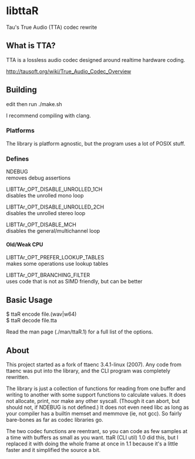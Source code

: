 # libttaR
Tau's True Audio (TTA) codec rewrite

## What is TTA?
TTA is a lossless audio codec designed around realtime hardware coding.

http://tausoft.org/wiki/True_Audio_Codec_Overview

## Building
edit then run ./make.sh

I recommend compiling with clang.

### Platforms
The library is platform agnostic, but the program uses a lot of POSIX stuff.

### Defines
NDEBUG\
	removes debug assertions

LIBTTAr_OPT_DISABLE_UNROLLED_1CH\
	disables the unrolled mono loop

LIBTTAr_OPT_DISABLE_UNROLLED_2CH\
	disables the unrolled stereo loop

LIBTTAr_OPT_DISABLE_MCH\
	disables the general/multichannel loop

#### Old/Weak CPU
LIBTTAr_OPT_PREFER_LOOKUP_TABLES\
	makes some operations use lookup tables

LIBTTAr_OPT_BRANCHING_FILTER\
	uses code that is not as SIMD friendly, but can be better

## Basic Usage
$ ttaR encode file.(wav|w64)\
$ ttaR decode file.tta

Read the man page (./man/ttaR.1) for a full list of the options.

## About
This project started as a fork of ttaenc 3.4.1-linux (2007).
Any code from ttaenc was put into the library, and the CLI program was
completely rewritten.

The library is just a collection of functions for reading from one buffer and
writing to another with some support functions to calculate values.
It does not allocate, print, nor make any other syscall.
(Though it can abort, but should not, if NDEBUG is not defined.)
It does not even need libc as long as your compiler has a builtin memset and
memmove (ie, not gcc).
So fairly bare-bones as far as codec libraries go.

The two codec functions are reentrant, so you can code as few samples at a
time with buffers as small as you want.
ttaR (CLI util) 1.0 did this, but I replaced it with doing the whole frame at
once in 1.1 because it's a little faster and it simplified the source a bit.

